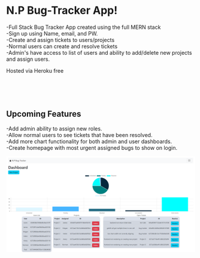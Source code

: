 <h1>N.P Bug-Tracker App!</h1>

-Full Stack Bug Tracker App created using the full MERN stack
<br/>
-Sign up using Name, email, and PW. <br/>
-Create and assign tickets to users/projects
<br/>
-Normal users can create and resolve tickets
<br/>
-Admin's have access to list of users and ability to add/delete new projects and assign users. <br/>



Hosted via Heroku free

<br/><br/><br/>



<h2>Upcoming Features</h2>

-Add admin ability to assign new roles. <br/>
-Allow normal users to see tickets that have been resolved. <br/>
-Add more chart functionality for both admin and user dashboards. <br/>
-Create homepage with most urgent assigned bugs to show on login. <br/>



![N.P Bug-Tracker](https://raw.githubusercontent.com/JustTheNorm/Bug-Tracker/main/public/npbugtracker.png)
